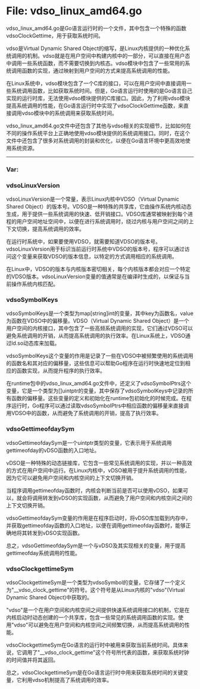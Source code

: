 # File: vdso_linux_amd64.go

vdso_linux_amd64.go是Go语言运行时的一个文件，其中包含一个特殊的函数vdsoClockGettime，用于获取系统时间。

vdso是Virtual Dynamic Shared Object的缩写，是Linux内核提供的一种优化系统调用的机制。vdso就是在用户空间中构建内核中的一部分，可以直接在用户态中调用一些系统函数，而不需要切换到内核态。vdso模块中包含了一些常用的系统调用函数的实现，通过映射到用户空间的方式来提高系统调用的性能。

在Linux系统中，vdso模块包含了一个C库的接口，可以在用户空间中直接调用一些系统调用函数，比如获取系统时间。但是，Go语言运行时使用的是Go语言自己实现的运行时库，无法使用vdso模块提供的C库接口。因此，为了利用vdso模块提高系统调用的性能，在Go语言运行时中实现了vdsoClockGettime函数，来直接调用vdso模块中的系统调用来获取系统时间。

vdso_linux_amd64.go文件中还包含了其他与vdso相关的实现细节，比如如何在不同的操作系统平台上正确地使用vdso模块提供的系统调用接口。同时，在这个文件中还包含了很多对系统调用的封装和优化，以便在Go语言环境中更高效地使用系统资源。




---

### Var:

### vdsoLinuxVersion

vdsoLinuxVersion是一个常量，表示Linux内核中VDSO（Virtual Dynamic Shared Object）的版本号。VDSO是一种特殊的共享库，它由操作系统内核动态生成，用于提供一些系统调用的快速、低开销接口。VDSO库通常被映射到每个进程的用户空间地址空间中，以便在进行系统调用时，绕过内核与用户空间之间的上下文切换，提高系统调用的效率。

在运行时系统中，如果要使用VDSO，就需要知道VDSO的版本号。vdsoLinuxVersion用于标识当前运行时系统中VDSO的版本号，程序可以通过访问这个变量来获取VDSO的版本信息，以特定的方式调用相应的系统调用。

在Linux中，VDSO的版本与内核版本密切相关，每个内核版本都会对应一个特定的VDSO版本。vdsoLinuxVersion变量的值通常是在编译时生成的，以保证与当前操作系统内核匹配。



### vdsoSymbolKeys

vdsoSymbolKeys是一个类型为map[string]int的变量，其中key为函数名，value为函数在VDSO中的偏移量。VDSO（Virtual Dynamic Shared Object）是一个用户空间的内核接口，其中包含了一些高频系统调用的实现，它们通过VDSO可以避免系统调用的开销，从而提高系统调用的执行效率。在Linux系统上，VDSO通过ld.so动态库来加载。

vdsoSymbolKeys这个变量的作用是记录了一些在VDSO中被频繁使用的系统调用的函数名和其对应的偏移量，这些信息可以帮助Go程序在运行时快速地定位到相应的函数实现，从而提升程序的执行效率。

在runtime包中的vdso_linux_amd64.go文件中，还定义了vdsoSymbolPtrs这个变量，它是一个类型为[]uintptr的变量，其中保存了vdsoSymbolKeys中记录的所有函数的偏移量。这些变量的定义和初始化在runtime包初始化的时候完成。在程序运行时，Go程序可以通过读取vdsoSymbolPtrs中相应函数的偏移量来直接调用VDSO中的函数，从而避免了系统调用的开销，提高了执行效率。



### vdsoGettimeofdaySym

vdsoGettimeofdaySym是一个uintptr类型的变量，它表示用于系统调用gettimeofday的vDSO函数的入口地址。

vDSO是一种特殊的动态链接库，它包含一些常见系统调用的实现，并以一种高效的方式在用户空间中运行。在Linux内核中，vDSO被用于提升系统调用的性能，因为它可以避免用户空间和内核空间的上下文切换开销。

当程序调用gettimeofday函数时，内核会判断当前是否可以使用vDSO，如果可以，就会将调用转发到vDSO的实现函数，从而避免了用户空间和内核空间之间的上下文切换开销。

vdsoGettimeofdaySym变量的作用是在程序启动时，将vDSO库加载到内存中，并获取gettimeofday函数的入口地址，以便在调用gettimeofday函数时，能够正确地将其转发到vDSO实现函数。

总之，vdsoGettimeofdaySym是一个与vDSO及其实现相关的变量，用于提高gettimeofday系统调用的性能。



### vdsoClockgettimeSym

vdsoClockgettimeSym是一个类型为vdsoSymbol的变量，它存储了一个定义为"__vdso_clock_gettime"的符号。这个符号是从Linux内核的"vdso"(Virtual Dynamic Shared Object)中获取的。

"vdso"是一个在用户空间和内核空间之间提供快速系统调用接口的机制，它是在内核启动时动态创建的一个共享库，包含一些常见的系统调用函数的实现。使用"vdso"可以避免在用户空间和内核空间之间频繁切换，从而提高系统调用的性能。

vdsoClockgettimeSym在Go语言的运行时中被用来获取当前系统时间。具体来说，它调用了"__vdso_clock_gettime"这个符号所代表的函数，来获取系统时钟的时间值并将其返回。

总之，vdsoClockgettimeSym是在Go语言运行时中用来获取系统时间的关键变量，它利用vdso机制提高了系统调用的效率。



